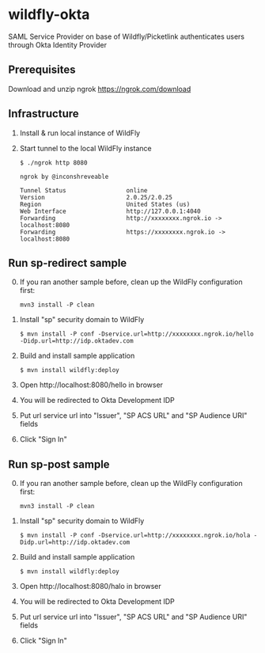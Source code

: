 # wildfly-okta
SAML Service Provider on base of Wildfly/Picketlink authenticates users through Okta Identity Provider

## Prerequisites

Download and unzip ngrok
https://ngrok.com/download

## Infrastructure

1. Install & run local instance of WildFly 

2. Start tunnel to the local WildFly instance
    
    ```
    $ ./ngrok http 8080
    
    ngrok by @inconshreveable

    Tunnel Status                 online
    Version                       2.0.25/2.0.25
    Region                        United States (us)
    Web Interface                 http://127.0.0.1:4040
    Forwarding                    http://xxxxxxxx.ngrok.io -> localhost:8080
    Forwarding                    https://xxxxxxxx.ngrok.io -> localhost:8080
    ```

## Run sp-redirect sample
0. If you ran another sample before, clean up the WildFly configuration first:
  
    ```
    mvn3 install -P clean
    ```
1. Install "sp" security domain to WildFly
    
    ```
    $ mvn install -P conf -Dservice.url=http://xxxxxxxx.ngrok.io/hello -Didp.url=http://idp.oktadev.com
    ```
2. Build and install sample application
    
    ```
    $ mvn install wildfly:deploy
    ```
3. Open http://localhost:8080/hello in browser
4. You will be redirected to Okta Development IDP
5. Put url service url into "Issuer", "SP ACS URL" and "SP Audience URI" fields
6. Click "Sign In"

## Run sp-post sample
0. If you ran another sample before, clean up the WildFly configuration first:
  
    ```
    mvn3 install -P clean
    ```
1. Install "sp" security domain to WildFly
    
    ```
    $ mvn install -P conf -Dservice.url=http://xxxxxxxx.ngrok.io/hola -Didp.url=http://idp.oktadev.com
    ```
2. Build and install sample application
    
    ```
    $ mvn install wildfly:deploy
    ```
3. Open http://localhost:8080/halo in browser
4. You will be redirected to Okta Development IDP
5. Put url service url into "Issuer", "SP ACS URL" and "SP Audience URI" fields
6. Click "Sign In"